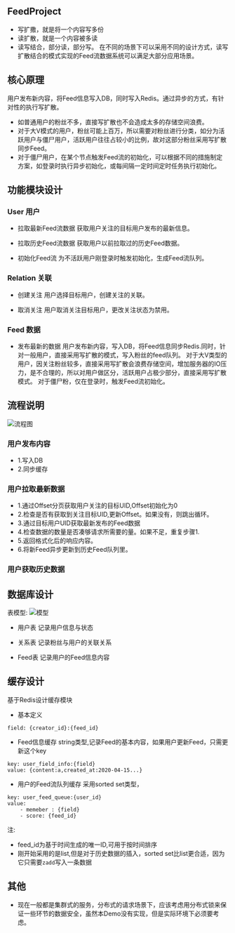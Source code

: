 ## FeedProject
- 写扩撒，就是将一个内容写多份
- 读扩散，就是一个内容被多读
- 读写结合，部分读，部分写。
在不同的场景下可以采用不同的设计方式，读写扩散结合的模式实现的Feed流数据系统可以满足大部分应用场景。

## 核心原理
用户发布新内容，将Feed信息写入DB，同时写入Redis。通过异步的方式，有针对性的执行写扩散。
- 如普通用户的粉丝不多，直接写扩散也不会造成太多的存储空间浪费。
- 对于大V模式的用户，粉丝可能上百万，所以需要对粉丝进行分类，如分为活跃用户与僵尸用户，活跃用户往往占较小的比例，故对这部分粉丝采用写扩散同步Feed。
- 对于僵尸用户，在某个节点触发Feed流的初始化，可以根据不同的措施制定方案，如登录时执行异步初始化，或每间隔一定时间定时任务执行初始化。

## 功能模块设计
### User 用户
- 拉取最新Feed流数据
获取用户关注的目标用户发布的最新信息。

- 拉取历史Feed流数据
获取用户以前拉取过的历史Feed数据。

- 初始化Feed流
为不活跃用户刚登录时触发初始化，生成Feed流队列。

### Relation 关联
- 创建关注
用户选择目标用户，创建关注的关联。

- 取消关注
用户取消关注目标用户，更改关注状态为禁用。

### Feed 数据
- 发布最新的数据
用户发布新内容，写入DB，将Feed信息同步Redis.同时，针对一般用户，直接采用写扩散的模式，写入粉丝的feed队列。
对于大V类型的用户，因关注粉丝较多，直接采用写扩散会浪费存储空间，增加服务器的IO压力，是不合理的，所以对用户做区分，活跃用户占极少部分，直接采用写扩散模式。
对于僵尸粉，仅在登录时，触发Feed流初始化。

## 流程说明
![流程图](http://processon.com/chart_image/5e95759b7d9c0842ab38e5ff.png)

### 用户发布内容
- 1.写入DB
- 2.同步缓存

### 用户拉取最新数据
- 1.通过Offset分页获取用户关注的目标UID,Offset初始化为0
- 2.检查是否有获取到关注目标UID,更新Offset。如果没有，则跳出循环。
- 3.通过目标用户UID获取最新发布的Feed数据
- 4.检查数据的数量是否凑够请求所需要的量。如果不足，重复步骤1.
- 5.返回格式化后的响应内容。
- 6.将新Feed异步更新到历史Feed队列里。

### 用户获取历史数据

## 数据库设计
表模型:
![模型](http://processon.com/chart_image/5e966e09e401fd262e195b7f.png)

- 用户表
记录用户信息与状态

- 关系表
记录粉丝与用户的关联关系

- Feed表
记录用户的Feed信息内容

## 缓存设计
基于Redis设计缓存模块
- 基本定义
```
field: {creator_id}:{feed_id}
```
- Feed信息缓存
string类型,记录Feed的基本内容，如果用户更新Feed，只需更新这个key
```
key: user_field_info:{field}
value: {content:a,created_at:2020-04-15...}
```

- 用户的Feed流队列缓存
采用sorted set类型，
```
key: user_feed_queue:{user_id}
value: 
    - memeber : {field}
    - score: {feed_id}
```
注: 
- feed_id为基于时间生成的唯一ID,可用于按时间排序
- 刚开始采用的是list,但是对于历史数据的插入，sorted set比list更合适，因为它只需要`zadd`写入一条数据

## 其他
- 现在一般都是集群式的服务，分布式的请求场景下，应该考虑用分布式锁来保证一些环节的数据安全，虽然本Demo没有实现，但是实际环境下必须要考虑。
